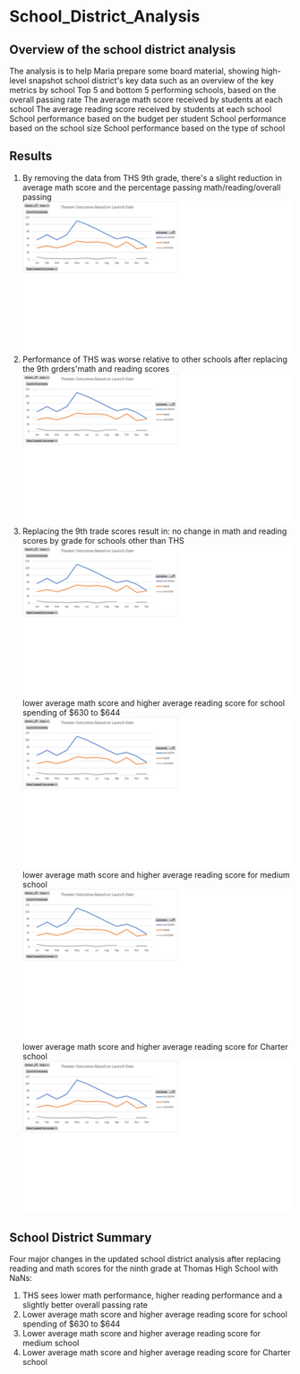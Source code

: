 # School_District_Analysis

## Overview of the school district analysis
The analysis is to help Maria prepare some board material, showing high-level snapshot school district's key data such as 
an overview of the key metrics by school 
Top 5 and bottom 5 performing schools, based on the overall passing rate
The average math score received by students at each school
The average reading score received by students at each school
School performance based on the budget per student
School performance based on the school size 
School performance based on the type of school

## Results 

1. By removing the data from THS 9th grade, there's a slight reduction in average math score and the percentage passing math/reading/overall passing
![](https://github.com/esaer/Kickstarter-analysis/raw/main/Theater_Outcomes_vs_Launch.png)
2. Performance of THS was worse relative to other schools after replacing the 9th grders'math and reading scores 
![](https://github.com/esaer/Kickstarter-analysis/raw/main/Theater_Outcomes_vs_Launch.png)
3. Replacing the 9th trade scores result in: 
  no change in math and reading scores by grade for schools other than THS
  ![](https://github.com/esaer/Kickstarter-analysis/raw/main/Theater_Outcomes_vs_Launch.png)
  lower average math score and higher average reading score for school spending of $630 to $644
  ![](https://github.com/esaer/Kickstarter-analysis/raw/main/Theater_Outcomes_vs_Launch.png)
  lower average math score and higher average reading score for medium school
  ![](https://github.com/esaer/Kickstarter-analysis/raw/main/Theater_Outcomes_vs_Launch.png)
  lower average math score and higher average reading score for Charter school
  ![](https://github.com/esaer/Kickstarter-analysis/raw/main/Theater_Outcomes_vs_Launch.png)

## School District Summary 

Four major changes in the updated school district analysis after replacing reading and math scores for the ninth grade at Thomas High School with NaNs:
1. THS sees lower math performance, higher reading performance and a slightly better overall passing rate
2. Lower average math score and higher average reading score for school spending of $630 to $644
3. Lower average math score and higher average reading score for medium school 
4. Lower average math score and higher average reading score for Charter school


